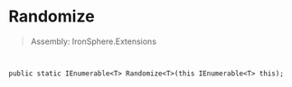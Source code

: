 ﻿

# Randomize

> Assembly: IronSphere.Extensions



```


public static IEnumerable<T> Randomize<T>(this IEnumerable<T> this);
```